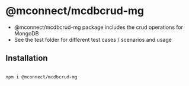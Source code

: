 # @mconnect/mcdbcrud-mg

- @mconnect/mcdbcrud-mg package includes the crud operations for MongoDB
- See the test folder for different test cases / scenarios and usage

## Installation
```bash

npm i @mconnect/mcdbcrud-mg

```
